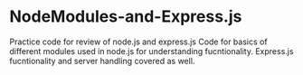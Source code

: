 # NodeModules-and-Express.js
Practice code for review of node.js and express.js
Code for basics of different modules used in node.js for understanding fucntionality.
Express.js fucntionality and server handling covered as well.
